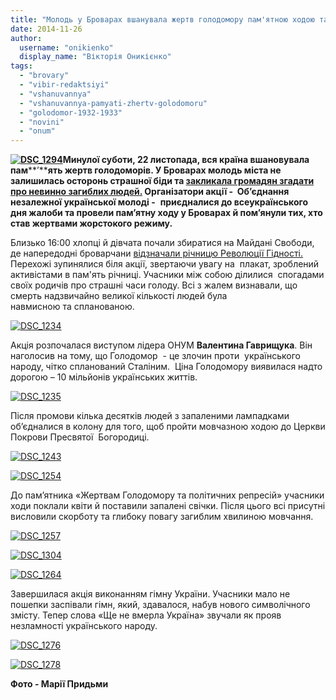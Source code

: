 ```yaml
---
title: "Молодь у Броварах вшанувала жертв голодомору пам'ятною ходою та запалила свічки"
date: 2014-11-26
author: 
  username: "onikienko"
  display_name: "Вікторія Оникієнко"
tags: 
  - "brovary"
  - "vibir-redaktsiyi"
  - "vshanuvannya"
  - "vshanuvannya-pamyati-zhertv-golodomoru"
  - "golodomor-1932-1933"
  - "novini"
  - "onum"
---
```


**[![DSC_1294](https://mpz.brovary.org/wp-content/uploads/2014/11/DSC_1294.jpg)](https://mpz.brovary.org/wp-content/uploads/2014/11/DSC_1294.jpg)Минулої суботи, 22 листопада, вся країна вшановувала пам****’****ять жертв голодоморів. У Броварах молодь міста не залишилась осторонь страшної біди та [закликала громадян згадати про невинно загиблих людей.](https://mpz.brovary.org/u-subotu-molod-zaklikaye-brovachan-vshanuvati-pam-yat-zhertv-golodomoru/) Організатори акції -  Об’єднання незалежної української молоді -**  **приєдналися до всеукраїнського дня жалоби та провели пам’ятну ходу у Броварах й пом’янули тих, хто став жертвами жорстокого режиму.**

Близько 16:00 хлопці й дівчата почали збиратися на Майдані Свободи, де напередодні броварчани [відзначали річницю Революції Гідності.](https://mpz.brovary.org/yak-robili-revolyutsiyu-u-brovarah-na-maydani-svobodi-zgaduvali-mistseviy-yevromaydan/)  Перехожі зупинялися біля акції, звертаючи увагу на  плакат, зроблений активістами в пам'ять річниці. Учасники між собою ділилися  спогадами своїх родичів про страшні часи голоду. Всі з жалем визнавали, що смерть надзвичайно великої кількості людей була навмисною та спланованою.

[![DSC_1234](https://mpz.brovary.org/wp-content/uploads/2014/11/DSC_1234.jpg)](https://mpz.brovary.org/wp-content/uploads/2014/11/DSC_1234.jpg)

Акція розпочалася виступом лідера ОНУМ **Валентина Гаврищука**. Він наголосив на тому, що Голодомор  - це злочин проти  українського народу, чітко спланований Сталіним.  Ціна Голодомору виявилася надто дорогою – 10 мільйонів українських життів.

[![DSC_1235](https://mpz.brovary.org/wp-content/uploads/2014/11/DSC_1235.jpg)](https://mpz.brovary.org/wp-content/uploads/2014/11/DSC_1235.jpg)

Після промови кілька десятків людей з запаленими лампадками об’єдналися в колону для того, щоб пройти мовчазною ходою до Церкви Покрови Пресвятої  Богородиці.

[![DSC_1243](https://mpz.brovary.org/wp-content/uploads/2014/11/DSC_1243.jpg)](https://mpz.brovary.org/wp-content/uploads/2014/11/DSC_1243.jpg)

[![DSC_1254](https://mpz.brovary.org/wp-content/uploads/2014/11/DSC_1254.jpg)](https://mpz.brovary.org/wp-content/uploads/2014/11/DSC_1254.jpg)

До пам’ятника «Жертвам Голодомору та політичних репресій» учасники ходи поклали квіти й поставили запалені свічки. Після цього всі присутні висловили скорботу та глибоку повагу загиблим хвилиною мовчання.

[![DSC_1257](https://mpz.brovary.org/wp-content/uploads/2014/11/DSC_1257.jpg)](https://mpz.brovary.org/wp-content/uploads/2014/11/DSC_1257.jpg)

[![DSC_1304](https://mpz.brovary.org/wp-content/uploads/2014/11/DSC_1304.jpg)](https://mpz.brovary.org/wp-content/uploads/2014/11/DSC_1304.jpg)

[![DSC_1264](https://mpz.brovary.org/wp-content/uploads/2014/11/DSC_1264.jpg)](https://mpz.brovary.org/wp-content/uploads/2014/11/DSC_1264.jpg)

Завершилася акція виконанням гімну України. Учасники мало не пошепки заспівали гімн, який, здавалося, набув нового символічного змісту. Тепер слова «Ще не вмерла Україна» звучали як прояв незламності українського народу.

[![DSC_1276](https://mpz.brovary.org/wp-content/uploads/2014/11/DSC_1276.jpg)](https://mpz.brovary.org/wp-content/uploads/2014/11/DSC_1276.jpg)

[![DSC_1278](https://mpz.brovary.org/wp-content/uploads/2014/11/DSC_1278.jpg)](https://mpz.brovary.org/wp-content/uploads/2014/11/DSC_1278.jpg)

**Фото - Марії Придьми**
